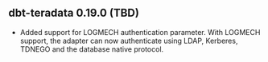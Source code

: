 ## dbt-teradata 0.19.0 (TBD)

* Added support for LOGMECH authentication parameter. With LOGMECH support, the adapter can now authenticate using LDAP, Kerberes, TDNEGO and the database native protocol.